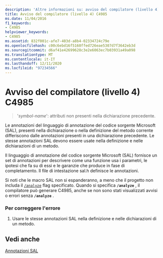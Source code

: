 ```yaml
---
description: 'Altre informazioni su: avviso del compilatore (livello 4) C4985'
title: Avviso del compilatore (livello 4) C4985
ms.date: 11/04/2016
f1_keywords:
- C4985
helpviewer_keywords:
- C4985
ms.assetid: 832f001c-afe7-403d-a8b4-02334724c79e
ms.openlocfilehash: c00c6ebd16f5160ffed726eae5307d7f3642eb3d
ms.sourcegitcommit: d6af41e42699628c3e2e6063ec7b03931a49a098
ms.translationtype: MT
ms.contentlocale: it-IT
ms.lasthandoff: 12/11/2020
ms.locfileid: "97234566"
---
```

# <a name="compiler-warning-level-4-c4985"></a>Avviso del compilatore (livello 4) C4985

> '*symbol-name*': attributi non presenti nella dichiarazione precedente.

Le annotazioni del linguaggio di annotazione del codice sorgente Microsoft (SAL), presenti nella dichiarazione o nella definizione del metodo corrente differiscono dalle annotazioni presenti in una dichiarazione precedente. Le stesse annotazioni SAL devono essere usate nella definizione e nelle dichiarazioni di un metodo.

Il linguaggio di annotazione del codice sorgente Microsoft (SAL) fornisce un set di annotazioni per descrivere come una funzione usa i parametri, le ipotesi che fa su di essi e le garanzie che produce in fase di completamento. Il file di intestazione sal.h definisce le annotazioni.

Si noti che le macro SAL non si espanderanno, a meno che il progetto non includa il [`/analyze`](../../build/reference/analyze-code-analysis.md) flag specificato. Quando si specifica **`/analyze`** , il compilatore può generare C4985, anche se non sono stati visualizzati avvisi o errori senza **`/analyze`** .

### <a name="to-correct-this-error"></a>Per correggere l'errore

1. Usare le stesse annotazioni SAL nella definizione e nelle dichiarazioni di un metodo.

## <a name="see-also"></a>Vedi anche

[Annotazioni SAL](../../c-runtime-library/sal-annotations.md)

